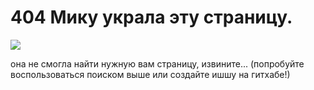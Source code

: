 # 404 Мику украла эту страницу.

![](ru/assets/images/miku.png)

она не смогла найти нужную вам страницу, извините... (попробуйте воспользоваться поиском выше или создайте ишшу на гитхабе!)